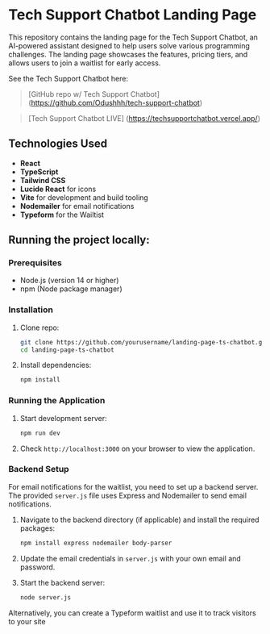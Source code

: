 # Tech Support Chatbot Landing Page

This repository contains the landing page for the Tech Support Chatbot, an AI-powered assistant designed to help users solve various programming challenges. The landing page showcases the features, pricing tiers, and allows users to join a waitlist for early access.

See the Tech Support Chatbot here:
> [GitHub repo w/ Tech Support Chatbot] (https://github.com/Odushhh/tech-support-chatbot)

> [Tech Support Chatbot LIVE] (https://techsupportchatbot.vercel.app/)


## Technologies Used

- **React**
- **TypeScript**
- **Tailwind CSS**
- **Lucide React** for icons
- **Vite** for development and build tooling
- **Nodemailer** for email notifications
- **Typeform** for the Wailtist

## Running the project locally:

### Prerequisites

- Node.js (version 14 or higher)
- npm (Node package manager)

### Installation

1. Clone repo:

   ```bash
   git clone https://github.com/yourusername/landing-page-ts-chatbot.git
   cd landing-page-ts-chatbot
   ```

2. Install dependencies:

   ```bash
   npm install
   ```

### Running the Application

1. Start development server:

   ```bash
   npm run dev
   ```

2. Check `http://localhost:3000` on your browser to view the application.


### Backend Setup

For email notifications for the waitlist, you need to set up a backend server. The provided `server.js` file uses Express and Nodemailer to send email notifications.


1. Navigate to the backend directory (if applicable) and install the required packages:

   ```bash
   npm install express nodemailer body-parser
   ```

2. Update the email credentials in `server.js` with your own email and password.

3. Start the backend server:

   ```bash
   node server.js
   ```

Alternatively, you can create a Typeform waitlist and use it to track visitors to your site
